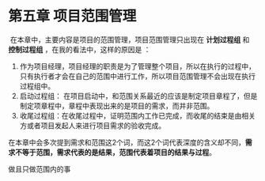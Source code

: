 # 第五章 项目范围管理

​		在本章中，主要内容是项目的范围管理，项目范围管理只出现在 **计划过程组** 和 **控制过程组** ，在我的看法中，这样的原因是 ：

1. 作为项目经理，项目经理的职责是为了管理整个项目，所以在执行的过程中，只有执行者才会在自己的范围中进行工作，所以项目范围管理不会出现在执行过程组中。
2. 启动过程组： 在项目启动中，和范围关系最近的应该是制定项目章程了，但是制定项章程中，章程中表现出来的是项目的需求，而并非范围。
3. 收尾过程组：在收尾过程中，证明范围内工作已完成，而收尾的结束是由相关方或者项目发起人来进行项目需求的验收完成。

在本章中会多次提到需求和范围这2个词，而这2个词代表深度的含义却不同，**需求不等于范围，需求代表的是结果，范围代表着项目的结果与过程**。

做且只做范围内的事

